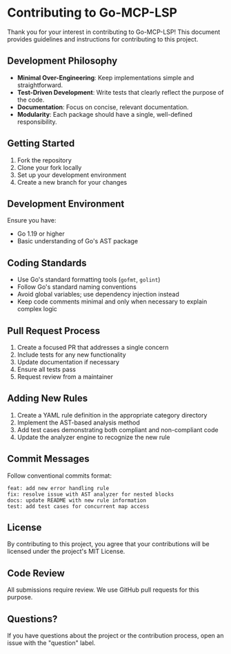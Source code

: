 # Contributing to Go-MCP-LSP

Thank you for your interest in contributing to Go-MCP-LSP! This document provides guidelines and instructions for contributing to this project.

## Development Philosophy

- **Minimal Over-Engineering**: Keep implementations simple and straightforward.
- **Test-Driven Development**: Write tests that clearly reflect the purpose of the code.
- **Documentation**: Focus on concise, relevant documentation.
- **Modularity**: Each package should have a single, well-defined responsibility.

## Getting Started

1. Fork the repository
2. Clone your fork locally
3. Set up your development environment
4. Create a new branch for your changes

## Development Environment

Ensure you have:

- Go 1.19 or higher
- Basic understanding of Go's AST package

## Coding Standards

- Use Go's standard formatting tools (`gofmt`, `golint`)
- Follow Go's standard naming conventions
- Avoid global variables; use dependency injection instead
- Keep code comments minimal and only when necessary to explain complex logic

## Pull Request Process

1. Create a focused PR that addresses a single concern
2. Include tests for any new functionality
3. Update documentation if necessary
4. Ensure all tests pass
5. Request review from a maintainer

## Adding New Rules

1. Create a YAML rule definition in the appropriate category directory
2. Implement the AST-based analysis method
3. Add test cases demonstrating both compliant and non-compliant code
4. Update the analyzer engine to recognize the new rule

## Commit Messages

Follow conventional commits format:

```
feat: add new error handling rule
fix: resolve issue with AST analyzer for nested blocks
docs: update README with new rule information
test: add test cases for concurrent map access
```

## License

By contributing to this project, you agree that your contributions will be licensed under the project's MIT License.

## Code Review

All submissions require review. We use GitHub pull requests for this purpose.

## Questions?

If you have questions about the project or the contribution process, open an issue with the "question" label.
